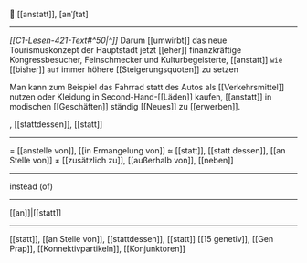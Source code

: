 🔗 [[anstatt]], [anˈʃtat]

---
*[[C1-Lesen-421-Text#^50|^]]* Darum [[umwirbt]] das neue Tourismuskonzept der Hauptstadt jetzt [[eher]] finanzkräftige Kongressbesucher, Feinschmecker und Kulturbegeisterte, [[anstatt]] `wie` [[bisher]] `auf` immer höhere [[Steigerungsquoten]] zu setzen

Man kann zum Beispiel das Fahrrad statt des Autos als [[Verkehrsmittel]] nutzen oder Kleidung in Second-Hand-[[Läden]] kaufen, [[anstatt]] in modischen [[Geschäften]] ständig [[Neues]] zu [[erwerben]].

, [[stattdessen]], [[statt]]

---

= [[anstelle von]], [[in Ermangelung von]]
≈ [[statt]], [[statt dessen]], [[an Stelle von]]
≠ [[zusätzlich zu]], [[außerhalb von]], [[neben]]

---

instead (of)

---

[[an]]|[[statt]]

---

[[statt]], [[an Stelle von]], [[stattdessen]], [[statt]]
 [[15 genetiv]], [[Gen Prap]], [[Konnektivpartikeln]], [[Konjunktoren]]
